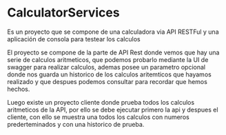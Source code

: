 # CalculatorServices
Es un proyecto que se compone de una calculadora via API RESTFul y una aplicación de consola para testear los calculos

El proyecto se compone de la parte de API Rest donde vemos que hay una serie de calculos aritmeticos, que podemos probarlo mediante la UI de swagger para realizar calculos, ademas posee un parametro opcional donde nos guarda un historico de los calculos aritemticos que hayamos realizado y que despues podemos consultar para recordar que hemos hechos.

Luego existe un proyecto cliente donde prueba todos los calculos aritmeticos de la API, por ello se debe ejecutar primero la api y despues el cliente, con ello se muestra una todos los calculos con numeros prederteminados y con una historico de prueba.
